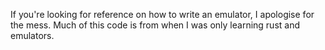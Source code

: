 If you're looking for reference on how to write an emulator, I apologise for the mess. Much of this code is from when I was only learning rust and emulators.
